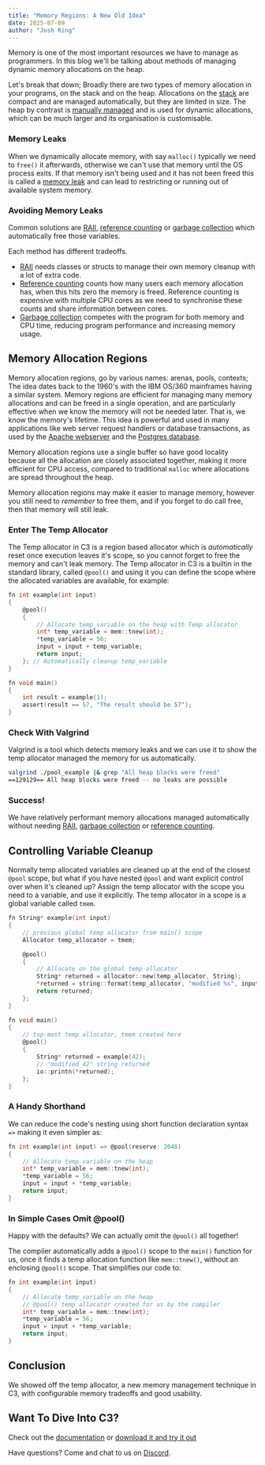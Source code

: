 ```yaml
---
title: "Memory Regions: A New Old Idea"
date: 2025-07-09
author: "Josh Ring"
---
```


Memory is one of the most important resources we have to manage as programmers. In this blog we'll be talking about methods of managing dynamic memory allocations on the heap.

Let's break that down; Broadly there are two types of memory allocation in your programs, on the stack and on the heap. Allocations on the [stack](https://en.wikipedia.org/wiki/Stack_register) are compact and are managed automatically, but they are limited in size. The heap by contrast is [manually managed](https://en.wikipedia.org/wiki/Memory_management) and is used for dynamic allocations, which can be much larger and its organisation is customisable.	

### Memory Leaks

When we dynamically allocate memory, with say `malloc()` typically we need to `free()` it afterwards, otherwise we can't use that memory until the OS process exits. If that memory isn't being used and it has not been freed this is called a [memory leak](https://en.wikipedia.org/wiki/Memory_leak) and can lead to restricting or running out of available system memory.

### Avoiding Memory Leaks

Common solutions are [RAII](https://en.wikipedia.org/wiki/Resource_acquisition_is_initialization), [reference counting](https://en.wikipedia.org/wiki/Reference_counting) or [garbage collection](https://en.wikipedia.org/wiki/Garbage_collection_(computer_science)) which automatically free those variables. 

Each method has different tradeoffs. 
- [RAII](https://en.wikipedia.org/wiki/Resource_acquisition_is_initialization) needs classes or structs to manage their own memory cleanup with a lot of extra code.
- [Reference counting](https://en.wikipedia.org/wiki/Reference_counting) counts how many users each memory allocation has, when this hits zero the memory is freed. Reference counting is expensive with multiple CPU cores as we need to synchronise these counts and share information between cores.
- [Garbage collection](https://en.wikipedia.org/wiki/Garbage_collection_(computer_science)) competes with the program for both memory and CPU time, reducing program performance and increasing memory usage.



## Memory Allocation Regions

Memory allocation regions, go by various names: arenas, pools, contexts; The idea dates back to the 1960's with the IBM OS/360 mainframes having a similar system. Memory regions are efficient for managing many memory allocations and can be freed in a single operation, and are particularly effective when we know the memory will not be needed later. That is, we know the memory's lifetime. This idea is powerful and used in many applications like web server request handlers or database transactions, as used by the [Apache webserver](https://httpd.apache.org/) and the [Postgres database](https://www.postgresql.org/). 

Memory allocation regions use a single buffer so have good locality because all the allocation are closely associated together, making it more efficient for CPU access, compared to traditional `malloc` where allocations are spread throughout the heap.

Memory allocation regions may make it easier to manage memory, however you still need to *remember* to free them, and if you forget to do call free, then that memory will still leak.

### Enter The Temp Allocator

The Temp allocator in C3 is a region based allocator which is *automatically* reset once execution leaves it's scope, so you cannot forget to free the memory and can't leak memory. The Temp allocator in C3 is a builtin in the standard library, called `@pool()` and using it you can define the scope where the allocated variables are available, for example:

```c
fn int example(int input) 
{
    @pool()
    {
        // Allocate temp_variable on the heap with Temp allocator
        int* temp_variable = mem::tnew(int);
        *temp_variable = 56;
        input = input + temp_variable;
        return input;
    }; // Automatically cleanup temp_variable
} 

fn void main()
{
    int result = example(1);
    assert(result == 57, "The result should be 57");
}
```

### Check With Valgrind

Valgrind is a tool which detects memory leaks and we can use it to show the temp allocator managed the memory for us automatically.

```bash
valgrind ./pool_example |& grep "All heap blocks were freed"
==129129== All heap blocks were freed -- no leaks are possible
```
### Success!
We have relatively performant memory allocations managed automatically without needing [RAII](https://en.wikipedia.org/wiki/Resource_acquisition_is_initialization), [garbage collection](https://en.wikipedia.org/wiki/Garbage_collection_(computer_science)) or [reference counting](https://en.wikipedia.org/wiki/Reference_counting). 


## Controlling Variable Cleanup

Normally temp allocated variables are cleaned up at the end of the closest `@pool` scope, but what if you have nested `@pool` and want explicit control over when it's cleaned up? Assign the temp allocator with the scope you need to a variable, and use it explicitly. The temp allocator in a scope is a global variable called `tmem`.
 
```c
fn String* example(int input)
{
    // previous global temp allocator from main() scope
    Allocator temp_allocator = tmem;

    @pool()
    {
        // Allocate on the global temp allocator
        String* returned = allocator::new(temp_allocator, String);
        *returned = string::format(temp_allocator, "modified %s", input);
        return returned;
    };
}

fn void main()
{
    // top-most temp allocator, tmem created here
    @pool()
    {
        String* returned = example(42);
        // "modified 42" string returned
        io::printn(*returned);
    };
}
```

### A Handy Shorthand

We can reduce the code's nesting using short function declaration syntax `=>` making it even simpler as:

```c
fn int example(int input) => @pool(reserve: 2048)
{
    // Allocate temp_variable on the heap 
    int* temp_variable = mem::tnew(int);
    *temp_variable = 56;
    input = input + *temp_variable;
    return input;
}
```

### In Simple Cases Omit @pool()
Happy with the defaults? We can actually omit the `@pool()` all together!

The compiler automatically adds a `@pool()` scope to the `main()` function for us, once it finds a temp allocation function like `mem::tnew()`, without an enclosing `@pool()` scope. That simplifies our code to:

```c
fn int example(int input)
{
    // Allocate temp_variable on the heap
    // @pool() temp allocator created for us by the compiler
    int* temp_variable = mem::tnew(int);
    *temp_variable = 56;
    input = input + *temp_variable;
    return input;
}
```

## Conclusion

We showed off the temp allocator, a new memory management technique in C3, with configurable memory tradeoffs and good usability. 

## Want To Dive Into C3?
Check out the [documentation](/getting-started) or [download it and try it out](/getting-started/prebuilt-binaries)

Have questions? Come and chat to us on [Discord](https://discord.gg/qN76R87).


